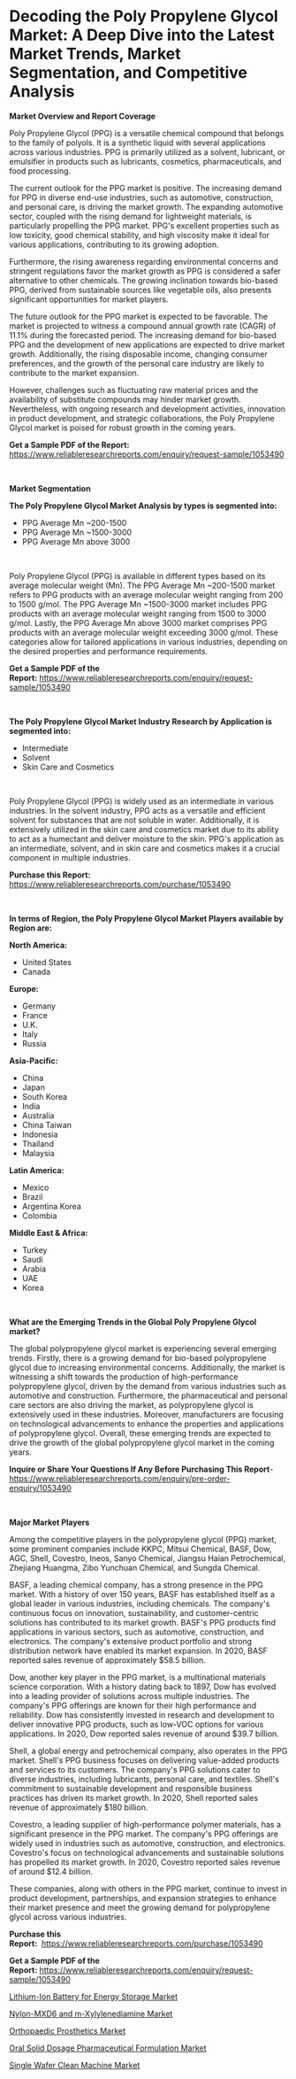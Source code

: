<p><h1>Decoding the Poly Propylene Glycol Market: A Deep Dive into the Latest Market Trends, Market Segmentation, and Competitive Analysis</h1></p><p><strong>Market Overview and Report Coverage</strong></p>
<p><p>Poly Propylene Glycol (PPG) is a versatile chemical compound that belongs to the family of polyols. It is a synthetic liquid with several applications across various industries. PPG is primarily utilized as a solvent, lubricant, or emulsifier in products such as lubricants, cosmetics, pharmaceuticals, and food processing.</p><p>The current outlook for the PPG market is positive. The increasing demand for PPG in diverse end-use industries, such as automotive, construction, and personal care, is driving the market growth. The expanding automotive sector, coupled with the rising demand for lightweight materials, is particularly propelling the PPG market. PPG's excellent properties such as low toxicity, good chemical stability, and high viscosity make it ideal for various applications, contributing to its growing adoption.</p><p>Furthermore, the rising awareness regarding environmental concerns and stringent regulations favor the market growth as PPG is considered a safer alternative to other chemicals. The growing inclination towards bio-based PPG, derived from sustainable sources like vegetable oils, also presents significant opportunities for market players.</p><p>The future outlook for the PPG market is expected to be favorable. The market is projected to witness a compound annual growth rate (CAGR) of 11.1% during the forecasted period. The increasing demand for bio-based PPG and the development of new applications are expected to drive market growth. Additionally, the rising disposable income, changing consumer preferences, and the growth of the personal care industry are likely to contribute to the market expansion.</p><p>However, challenges such as fluctuating raw material prices and the availability of substitute compounds may hinder market growth. Nevertheless, with ongoing research and development activities, innovation in product development, and strategic collaborations, the Poly Propylene Glycol market is poised for robust growth in the coming years.</p></p>
<p><strong>Get a Sample PDF of the Report:</strong> <a href="https://www.reliableresearchreports.com/enquiry/request-sample/1053490">https://www.reliableresearchreports.com/enquiry/request-sample/1053490</a></p>
<p>&nbsp;</p>
<p><strong>Market Segmentation</strong></p>
<p><strong>The Poly Propylene Glycol Market Analysis by types is segmented into:</strong></p>
<p><ul><li>PPG Average Mn ~200-1500</li><li>PPG Average Mn ~1500-3000</li><li>PPG Average Mn above 3000</li></ul></p>
<p>&nbsp;</p>
<p><p>Poly Propylene Glycol (PPG) is available in different types based on its average molecular weight (Mn). The PPG Average Mn ~200-1500 market refers to PPG products with an average molecular weight ranging from 200 to 1500 g/mol. The PPG Average Mn ~1500-3000 market includes PPG products with an average molecular weight ranging from 1500 to 3000 g/mol. Lastly, the PPG Average Mn above 3000 market comprises PPG products with an average molecular weight exceeding 3000 g/mol. These categories allow for tailored applications in various industries, depending on the desired properties and performance requirements.</p></p>
<p><strong>Get a Sample PDF of the Report:</strong>&nbsp;<a href="https://www.reliableresearchreports.com/enquiry/request-sample/1053490">https://www.reliableresearchreports.com/enquiry/request-sample/1053490</a></p>
<p>&nbsp;</p>
<p><strong>The Poly Propylene Glycol Market Industry Research by Application is segmented into:</strong></p>
<p><ul><li>Intermediate</li><li>Solvent</li><li>Skin Care and Cosmetics</li></ul></p>
<p>&nbsp;</p>
<p><p>Poly Propylene Glycol (PPG) is widely used as an intermediate in various industries. In the solvent industry, PPG acts as a versatile and efficient solvent for substances that are not soluble in water. Additionally, it is extensively utilized in the skin care and cosmetics market due to its ability to act as a humectant and deliver moisture to the skin. PPG's application as an intermediate, solvent, and in skin care and cosmetics makes it a crucial component in multiple industries.</p></p>
<p><strong>Purchase this Report:</strong>&nbsp; <a href="https://www.reliableresearchreports.com/purchase/1053490">https://www.reliableresearchreports.com/purchase/1053490</a></p>
<p>&nbsp;</p>
<p><strong>In terms of Region, the Poly Propylene Glycol Market Players available by Region are:</strong></p>
<p>
    <p> <strong> North America: </strong>
        <ul>
            <li>United States</li>
            <li>Canada</li>
        </ul>
        </p> 
    <p> <strong> Europe: </strong>
        <ul>
            <li>Germany</li>
            <li>France</li>
            <li>U.K.</li>
            <li>Italy</li>
            <li>Russia</li>
        </ul>
        </p> 
    <p> <strong> Asia-Pacific: </strong>
        <ul>
            <li>China</li>
            <li>Japan</li>
            <li>South Korea</li>
            <li>India</li>
            <li>Australia</li>
            <li>China Taiwan</li>
            <li>Indonesia</li>
            <li>Thailand</li>
            <li>Malaysia</li>
        </ul>
        </p> 
    <p> <strong> Latin America: </strong>
        <ul>
            <li>Mexico</li>
            <li>Brazil</li>
            <li>Argentina Korea</li>
            <li>Colombia</li>
        </ul>
        </p> 
    <p> <strong> Middle East & Africa: </strong>
        <ul>
            <li>Turkey</li>
            <li>Saudi</li>
            <li>Arabia</li>
            <li>UAE</li>
            <li>Korea</li>
        </ul>
    </p>
    </p>
<p>&nbsp;</p>
<p><strong>What are the Emerging Trends in the Global Poly Propylene Glycol market?</strong></p>
<p><p>The global polypropylene glycol market is experiencing several emerging trends. Firstly, there is a growing demand for bio-based polypropylene glycol due to increasing environmental concerns. Additionally, the market is witnessing a shift towards the production of high-performance polypropylene glycol, driven by the demand from various industries such as automotive and construction. Furthermore, the pharmaceutical and personal care sectors are also driving the market, as polypropylene glycol is extensively used in these industries. Moreover, manufacturers are focusing on technological advancements to enhance the properties and applications of polypropylene glycol. Overall, these emerging trends are expected to drive the growth of the global polypropylene glycol market in the coming years.</p></p>
<p><strong>Inquire or Share Your Questions If Any Before Purchasing This Report</strong>- <a href="https://www.reliableresearchreports.com/enquiry/pre-order-enquiry/1053490">https://www.reliableresearchreports.com/enquiry/pre-order-enquiry/1053490</a></p>
<p>&nbsp;</p>
<p><strong>Major Market Players</strong></p>
<p><p>Among the competitive players in the polypropylene glycol (PPG) market, some prominent companies include KKPC, Mitsui Chemical, BASF, Dow, AGC, Shell, Covestro, Ineos, Sanyo Chemical, Jiangsu Haian Petrochemical, Zhejiang Huangma, Zibo Yunchuan Chemical, and Sungda Chemical. </p><p>BASF, a leading chemical company, has a strong presence in the PPG market. With a history of over 150 years, BASF has established itself as a global leader in various industries, including chemicals. The company's continuous focus on innovation, sustainability, and customer-centric solutions has contributed to its market growth. BASF's PPG products find applications in various sectors, such as automotive, construction, and electronics. The company's extensive product portfolio and strong distribution network have enabled its market expansion. In 2020, BASF reported sales revenue of approximately $58.5 billion.</p><p>Dow, another key player in the PPG market, is a multinational materials science corporation. With a history dating back to 1897, Dow has evolved into a leading provider of solutions across multiple industries. The company's PPG offerings are known for their high performance and reliability. Dow has consistently invested in research and development to deliver innovative PPG products, such as low-VOC options for various applications. In 2020, Dow reported sales revenue of around $39.7 billion.</p><p>Shell, a global energy and petrochemical company, also operates in the PPG market. Shell's PPG business focuses on delivering value-added products and services to its customers. The company's PPG solutions cater to diverse industries, including lubricants, personal care, and textiles. Shell's commitment to sustainable development and responsible business practices has driven its market growth. In 2020, Shell reported sales revenue of approximately $180 billion.</p><p>Covestro, a leading supplier of high-performance polymer materials, has a significant presence in the PPG market. The company's PPG offerings are widely used in industries such as automotive, construction, and electronics. Covestro's focus on technological advancements and sustainable solutions has propelled its market growth. In 2020, Covestro reported sales revenue of around $12.4 billion.</p><p>These companies, along with others in the PPG market, continue to invest in product development, partnerships, and expansion strategies to enhance their market presence and meet the growing demand for polypropylene glycol across various industries.</p></p>
<p><strong>Purchase this Report:</strong>&nbsp;&nbsp;<a href="https://www.reliableresearchreports.com/purchase/1053490">https://www.reliableresearchreports.com/purchase/1053490</a></p>
<p></p>
<p><strong>Get a Sample PDF of the Report:</strong>&nbsp;<a href="https://www.reliableresearchreports.com/enquiry/request-sample/1053490">https://www.reliableresearchreports.com/enquiry/request-sample/1053490</a></p>
<p><p><a href="https://www.linkedin.com/pulse/lithium-ion-battery-energy-storage-market-size-share-amp-trends-cbr0c/">Lithium-Ion Battery for Energy Storage Market</a></p><p><a href="https://www.linkedin.com/pulse/nylon-mxd6-m-xylylenediamine-market-challenges-opportunities-gu8vc/">Nylon-MXD6 and m-Xylylenediamine Market</a></p><p><a href="https://medium.com/@s40138378/orthopaedic-prosthetics-market-opportunities-and-strategies-forecast-for-period-from-2023-2030-e289c4c260ff">Orthopaedic Prosthetics Market</a></p><p><a href="https://medium.com/@santo151299/oral-solid-dosage-pharmaceutical-formulation-market-the-key-to-successful-business-strategy-4cab2e6c33d2">Oral Solid Dosage Pharmaceutical Formulation Market</a></p><p><a href="https://www.linkedin.com/pulse/single-wafer-clean-machine-market-size-2023-2030-global-xof4e/">Single Wafer Clean Machine Market</a></p></p>